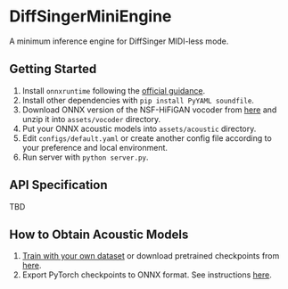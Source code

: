 # DiffSingerMiniEngine
A minimum inference engine for DiffSinger MIDI-less mode.

## Getting Started

1. Install `onnxruntime` following the [official guidance](https://onnxruntime.ai/).
2. Install other dependencies with `pip install PyYAML soundfile`.
3. Download ONNX version of the NSF-HiFiGAN vocoder from [here](https://github.com/openvpi/vocoders/releases/tag/nsf-hifigan-v1) and unzip it into `assets/vocoder` directory.
4. Put your ONNX acoustic models into `assets/acoustic` directory.
5. Edit `configs/default.yaml` or create another config file according to your preference and local environment.
6. Run server with `python server.py`.

## API Specification

TBD

## How to Obtain Acoustic Models

1. [Train with your own dataset](https://github.com/openvpi/DiffSinger/blob/refactor/pipelines/no_midi_preparation.ipynb) or download pretrained checkpoints from [here](https://github.com/openvpi/DiffSinger/releases/tag/v1.4.0).
2. Export PyTorch checkpoints to ONNX format. See instructions [here](https://github.com/openvpi/DiffSinger/blob/refactor/docs/README-SVS-onnx.md).
